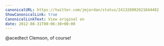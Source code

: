 ```yaml
---
canonicalURL: https://twitter.com/jmjordan/status/241326092621844482
ShowCanonicalLink: true
CanonicalLinkText: View original on
date: 2012-08-31T00:06:38+00:00
---
```

@acedtect Clemson, of course!